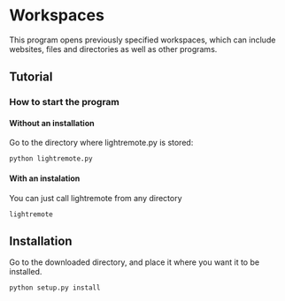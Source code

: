 # Workspaces

This program opens previously specified workspaces, which can include websites, files and directories as well as other programs.

## Tutorial

### How to start the program

#### Without an installation
Go to the directory where lightremote.py is stored:
```
python lightremote.py
```

#### With an instalation
You can just call lightremote from any directory
```
lightremote
```

## Installation
Go to the downloaded directory, and place it where you want it to be installed.
```
python setup.py install
```
